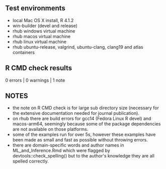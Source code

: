 
## Test environments
* local Mac OS X install, R 4.1.2
* win-builder (devel and release)
* rhub windows virtual machine
* rhub macos virtual machine
* rhub linux virtual machine
* rhub ubuntu-release, valgrind, ubuntu-clang, clang19 and atlas containers

## R CMD check results

0 errors | 0 warnings | 1 note

## NOTES

* the note on R CMD check is for large sub directory size (necessary for the extensive documentation needed for journal publication).
* on rhub there are build errors for gcc14 (Fedora Linux R devel) and macos-arm64, seemingly because some of the package dependencies are not available on those platforms.
* some of the examples run for over 5s, however these examples have been made as small and fast as possible without throwing errors.
* there are domain-specific words and author names in ML_and_Inference.Rmd which were flagged by devtools::check_spelling() but to the author's knowledge they are all spelled correctly.


